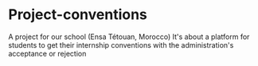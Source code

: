 # Project-conventions
A project for our school (Ensa Tétouan, Morocco)
It's about a platform for students to get their internship conventions with the administration's acceptance or rejection
